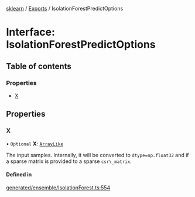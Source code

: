 [sklearn](../readme.md) / [Exports](../modules.md) / IsolationForestPredictOptions

# Interface: IsolationForestPredictOptions

## Table of contents

### Properties

- [X](IsolationForestPredictOptions.md#x)

## Properties

### X

• `Optional` **X**: [`ArrayLike`](../modules.md#arraylike)

The input samples. Internally, it will be converted to `dtype=np.float32` and if a sparse matrix is provided to a sparse `csr\_matrix`.

#### Defined in

[generated/ensemble/IsolationForest.ts:554](https://github.com/transitive-bullshit/scikit-learn-ts/blob/367336a/packages/sklearn/src/generated/ensemble/IsolationForest.ts#L554)

